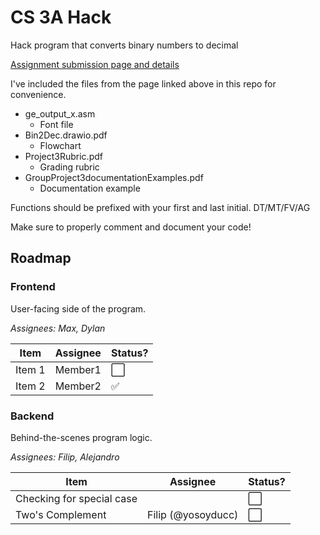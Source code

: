 # CS 3A Hack

Hack program that converts binary numbers to decimal

[Assignment submission page and details](https://online.saddleback.edu/courses/12376/modules/items/1096380)

I've included the files from the page linked above in this repo for convenience.

- ge_output_x.asm
  - Font file
- Bin2Dec.drawio.pdf
  - Flowchart
- Project3Rubric.pdf
  - Grading rubric
- GroupProject3documentationExamples.pdf
  - Documentation example

Functions should be prefixed with your first and last initial.
DT/MT/FV/AG

Make sure to properly comment and document your code!

## Roadmap

### Frontend

User-facing side of the program.

*Assignees: Max, Dylan*

| Item | Assignee | Status? |
|------|----------|---------|
| Item 1 | Member1 | :white_large_square: |
| Item 2 | Member2 | ✅ |

### Backend

Behind-the-scenes program logic.

*Assignees: Filip, Alejandro*

| Item | Assignee | Status? |
|------|----------|---------|
| Checking for special case | <none> | :white_large_square: |
| Two's Complement | Filip (@yosoyducc) | ⬜ |
